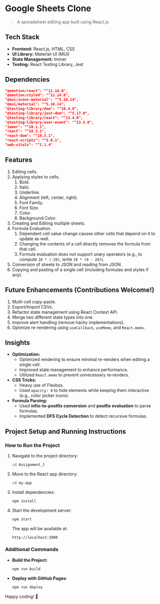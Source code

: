 # Google Sheets Clone

> A spreadsheet editing app built using React.js.

## Tech Stack

- **Frontend:** React.js, HTML, CSS
- **UI Library:** Material-UI (MUI)
- **State Management:** Immer
- **Testing:** React Testing Library, Jest

## Dependencies

```json
"@emotion/react": "^11.14.0",
"@emotion/styled": "^11.14.0",
"@mui/icons-material": "^5.16.14",
"@mui/material": "^5.16.14",
"@testing-library/dom": "^10.4.0",
"@testing-library/jest-dom": "^5.17.0",
"@testing-library/react": "^13.4.0",
"@testing-library/user-event": "^13.5.0",
"immer": "^10.1.1",
"react": "^18.3.1",
"react-dom": "^18.3.1",
"react-scripts": "^5.0.1",
"web-vitals": "^2.1.4"
```

## Features

1. Editing cells.
2. Applying styles to cells.
   1. Bold.
   2. Italic.
   3. Underline.
   4. Alignment (left, center, right).
   5. Font Family.
   6. Font Size.
   7. Color.
   8. Background Color.
3. Creating and Editing multiple sheets.
4. Formula Evaluation.
   1. Dependent cell value change causes other cells that depend on it to update as well.
   2. Changing the contents of a cell directly removes the formula from that cell.
   3. Formula evaluation does not support unary operators (e.g., to compute `10 * (-20)`, write `10 * (0 - 20)`).
5. Conversion of sheets to JSON and reading from JSON.
6. Copying and pasting of a single cell (including formulas and styles if any).

## Future Enhancements (Contributions Welcome!)

1. Multi-cell copy-paste.
2. Export/Import CSVs.
3. Refactor state management using React Context API.
4. Merge two different state types into one.
5. Improve alert handling (remove hacky implementations).
6. Optimize re-rendering using `useCallback`, `useMemo`, and `React.memo`.

## Insights

- **Optimization:**
  - Optimized rendering to ensure minimal re-renders when editing a single cell.
  - Improved state management to enhance performance.
  - Utilized `React.memo` to prevent unnecessary re-renders.
- **CSS Tricks:**
  - Heavy use of Flexbox.
  - Used `opacity: 0` to hide elements while keeping them interactive (e.g., color picker icons).
- **Formula Parsing:**
  - Used **infix-to-postfix conversion** and **postfix evaluation** to parse formulas.
  - Implemented **DFS Cycle Detection** to detect recursive formulas.

## Project Setup and Running Instructions

### How to Run the Project

1. Navigate to the project directory:
   ```sh
   cd Assignment_1
   ```
2. Move to the React app directory:
   ```sh
   cd my-app
   ```
3. Install dependencies:
   ```sh
   npm install
   ```
4. Start the development server:
   ```sh
   npm start
   ```
   The app will be available at:
   ```
   http://localhost:3000
   ```

### Additional Commands

- **Build the Project:**
  ```sh
  npm run build
  ```
- **Deploy with GitHub Pages:**
  ```sh
  npm run deploy
  ```

Happy coding! 🚀


